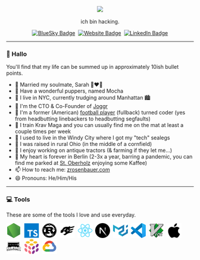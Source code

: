 <div id="header" align="center">
  <img src="https://media.giphy.com/media/ZVik7pBtu9dNS/giphy.gif" width="400" />
  <p>ich bin hacking.</p>
</div>

<div id="badges" align="center">
  <a href="https://zrosenbauer.bsky.social"><img src="https://img.shields.io/badge/BlueSky-208BFF?style=for-the-badge&logo=bluesky&logoColor=white" alt="BlueSky Badge"/></a>&nbsp;
  <a href="https://zrosenbauer.com"><img src="https://img.shields.io/badge/zrosenbauer.com-7268F0?style=for-the-badge&logo=googlechrome&logoColor=white" alt="Website Badge" /></a>&nbsp;
  <a href="https://www.linkedin.com/in/zacrosenbauer/"><img src="https://img.shields.io/badge/LinkedIn-0077B5?style=for-the-badge&logo=linkedin&logoColor=white" alt="LinkedIn Badge"/></a>
</div>

----

### 👋 Hallo
                                                                                                                             
You'll find that my life can be summed up in approximately 10ish bullet points.

- 💍 Married my soulmate, Sarah 👩‍❤️‍👨
- 🐶 Have a wonderful puppers, named Mocha                                                                                              
- 🗽 I live in NYC, currently trudging around Manhattan 🏙️
- 🏃 I'm the CTO & Co-Founder of [Joggr](https://joggr.io)
- 🏈 I'm a former (American) [football player](https://www.youtube.com/watch?v=KYwfzejSyxQ&t=260s) (fullback) turned coder (yes from headbutting linebackers to headbutting segfaults)
- 🥊 I train Krav Maga and you can usually find me on the mat at least a couple times per week
- 🧦 I used to live in the Windy City where I got my "tech" sealegs
- 🌽 I was raised in rural Ohio (in the middle of a cornfield)                                             
- 🚜 I enjoy working on antique tractors (& farming if they let me...)
- 🐻 My heart is forever in Berlin (2-3x a year, barring a pandemic, you can find me parked at [St. Oberholz](https://sanktoberholz.coffee/) enjoying some Kaffee)
- 📫 How to reach me: [zrosenbauer.com](https://zrosenbauer.com/)
- 😄 Pronouns: He/Him/His


----

### 💻 Tools

These are some of the tools I love and use everyday.

<img src="https://github.com/devicons/devicon/blob/master/icons/nodejs/nodejs-original.svg" title="NodeJS" alt="NodeJS" width="40" height="40"/>&nbsp;
<img src="https://github.com/devicons/devicon/blob/master/icons/typescript/typescript-original.svg" title="TypeScript" alt="TypeScript" width="40" height="40"/>&nbsp;
<img src="https://github.com/devicons/devicon/blob/master/icons/rust/rust-original.svg" title="Rust" alt="Rust" width="40" height="40"/>&nbsp;
<img src="https://github.com/devicons/devicon/blob/master/icons/fastify/fastify-original.svg" title="fastify" alt="fastify" width="40" height="40"/>&nbsp;
<img src="https://github.com/devicons/devicon/blob/master/icons/react/react-original.svg" title="React" alt="React" width="40" height="40"/>&nbsp;
<img src="https://github.com/devicons/devicon/blob/master/icons/nextjs/nextjs-original.svg" title="Next" alt="Next " width="40" height="40"/>&nbsp;
<img src="https://github.com/devicons/devicon/blob/master/icons/materialui/materialui-original.svg" title="Material UI" alt="Material UI" width="40" height="40"/>&nbsp;
<img src="https://github.com/devicons/devicon/blob/master/icons/vscode/vscode-original.svg" title="VS Code" alt="VS Code" width="40" height="40"/>&nbsp;
<img src="https://github.com/devicons/devicon/blob/master/icons/vim/vim-original.svg" title="vim" alt="vim" width="40" height="40"/>&nbsp;
<img src="https://github.com/devicons/devicon/blob/master/icons/apple/apple-original.svg" title="apple" alt="apple" width="40" height="40"/>&nbsp;
<img src="https://github.com/devicons/devicon/blob/master/icons/ohmyzsh/ohmyzsh-original.svg" title="ohmyzsh" alt="ohmyzsh" width="40" height="40"/>&nbsp;
<img src="https://github.com/devicons/devicon/blob/master/icons/pulumi/pulumi-original.svg" title="Pulumi" alt="Pulumi" width="40" height="40"/>&nbsp;
<img src="https://github.com/devicons/devicon/blob/master/icons/googlecloud/googlecloud-original.svg" title="GCP" alt="GCP" width="40" height="40"/>&nbsp;

